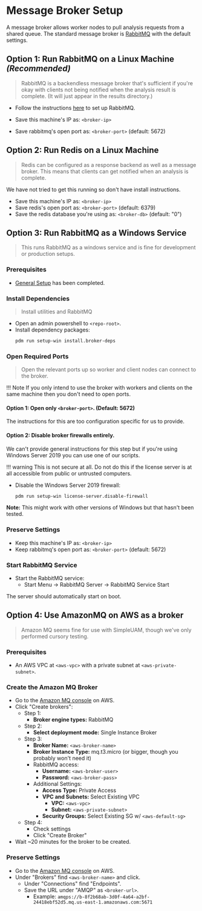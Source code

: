 # Message Broker Setup

A message broker allows worker nodes to pull analysis requests from a shared
queue.
The standard message broker is [RabbitMQ](https://www.rabbitmq.com/) with
the default settings.

## **Option 1:** Run RabbitMQ on a Linux Machine *(Recommended)*

> RabbitMQ is a backendless message broker that's sufficient if you're okay
> with clients not being notified when the analysis result
> is complete. (It will just appear in the results directory.)

- Follow the instructions [here](https://www.rabbitmq.com/download.html) to
  set up RabbitMQ.

- Save this machine's IP as: `<broker-ip>`
- Save rabbitmq's open port as: `<broker-port>` (default: 5672)

## **Option 2:** Run Redis on a Linux Machine

> Redis can be configured as a response backend as well as a message broker.
> This means that clients can get notified when an analysis is complete.

We have not tried to get this running so don't have install instructions.

- Save this machine's IP as: `<broker-ip>`
- Save redis's open port as: `<broker-port>` (default: 6379)
- Save the redis database you're using as: `<broker-db>` (default: "0")

## **Option 3:** Run RabbitMQ as a Windows Service

> This runs RabbitMQ as a windows service and is fine for development or
> production setups.

### Prerequisites

- [General Setup](general.md) has been completed.

### Install Dependencies

> Install utilities and RabbitMQ

- Open an admin powershell to `<repo-root>`.
- Install dependency packages:
  ```bash
  pdm run setup-win install.broker-deps
  ```

### Open Required Ports

> Open the relevant ports up so worker and client nodes can connect to the
> broker.

!!! Note
    If you only intend to use the broker with workers and clients on the same
    machine then you don't need to open ports.

#### **Option 1:** Open only `<broker-port>`. (Default: 5672)

The instructions for this are too configuration specific for us to provide.

#### **Option 2:** Disable broker firewalls entirely.

We can't provide general instructions for this step but if you're using
Windows Server 2019 you can use one of our scripts.

!!! warning
    This is not secure at all. Do not do this if the license
    server is at all accessible from public or untrusted computers.

- Disable the Windows Server 2019 firewall:
  ```bash
  pdm run setup-win license-server.disable-firewall
  ```

**Note:** This might work with other versions of Windows but that hasn't been
tested.

### Preserve Settings

- Keep this machine's IP as: `<broker-ip>`
- Keep rabbitmq's open port as: `<broker-port>` (default: 5672)

### Start RabbitMQ Service

- Start the RabbitMQ service:
    - Start Menu -> RabbitMQ Server -> RabbitMQ Service Start

The server should automatically start on boot.

## **Option 4:** Use AmazonMQ on AWS as a broker

> Amazon MQ seems fine for use with SimpleUAM, though we've only performed
> cursory testing.

### Prerequisites

- An AWS VPC at `<aws-vpc>` with a private subnet at `<aws-private-subnet>`.

### Create the Amazon MQ Broker

- Go to the [Amazon MQ console](https://console.aws.amazon.com/amazon-mq/) on AWS.
- Click "Create brokers":
    - Step 1:
        - **Broker engine types:** RabbitMQ
    - Step 2:
        - **Select deployment mode:** Single Instance Broker
    - Step 3:
        - **Broker Name:** `<aws-broker-name>`
        - **Broker Instance Type:** mq.t3.micro (or bigger, though you probably won't need it)
        - RabbitMQ access:
            - **Username:** `<aws-broker-user>`
            - **Password:** `<aws-broker-pass>`
        - Additional Settings:
            - **Access Type:** Private Access
            - **VPC and Subnets:** Select Existing VPC
                - **VPC:** `<aws-vpc>`
                - **Subnet:** `<aws-private-subnet>`
            - **Security Groups:** Select Existing SG w/ `<aws-default-sg>`
    - Step 4:
        - Check settings
        - Click "Create Broker"
- Wait ~20 minutes for the broker to be created.

### Preserve Settings

- Go to the [Amazon MQ console](https://console.aws.amazon.com/amazon-mq/) on AWS.
- Under "Brokers" find `<aws-broker-name>` and click.
    - Under "Connections" find "Endpoints".
    - Save the URL under "AMQP" as `<broker-url>`.
        - Example: `amqps://b-8f2b68ab-3d0f-4a64-a2bf-24418ebf52d5.mq.us-east-1.amazonaws.com:5671`
